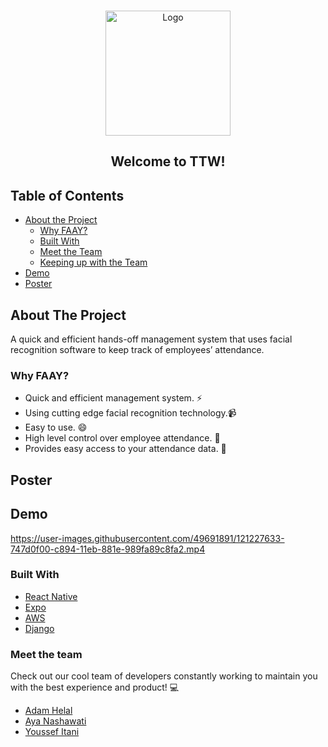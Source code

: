 <br />
<p align="center">
    <img src="https://github.com/AdamHelal/FAAY-Code/blob/master/Images/logo.png" alt="Logo" width="200" height="200">
  </a>

  <h2 align="center">
    Welcome to TTW!
  </h2>
</p>



<!-- TABLE OF CONTENTS -->
## Table of Contents

* [About the Project](#about-the-project)
  * [Why FAAY?](#why-faay)
  * [Built With](#built-with)
  * [Meet the Team](#meet-the-team)
  * [Keeping up with the Team](#keeping-up-with-the-team)
* [Demo](#demo)
* [Poster](#poster)





<!-- ABOUT THE PROJECT -->
## About The Project


A quick and efficient hands-off management system that uses facial recognition software to keep track of employees’ attendance.

### Why FAAY?
* Quick and efficient management system. :zap:
* Using cutting edge facial recognition technology.:video_camera:
* Easy to use. :smile: 
* High level control over employee attendance. :calendar:
* Provides easy access to your attendance data. :file_folder:

## Poster

## Demo


https://user-images.githubusercontent.com/49691891/121227633-747d0f00-c894-11eb-881e-989fa89c8fa2.mp4



### Built With

* [React Native](https://reactnative.dev/)
* [Expo](https://expo.io/)
* [AWS](https://aws.amazon.com/)
* [Django](https://www.djangoproject.com/)

### Meet the team
Check out our cool team of developers constantly working to maintain you with the best experience and product! :computer:
* [Adam Helal](https://github.com/AdamHelal)
* [Aya Nashawati](https://github.com/aya-nashawati)
* [Youssef Itani](https://github.com/ymi05)

